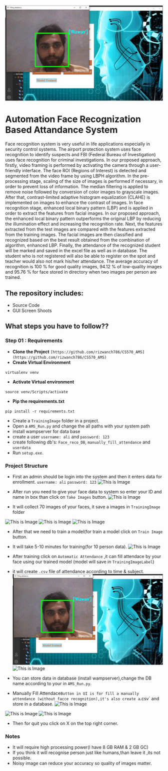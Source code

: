 ![This is Image](https://github.com/rizwanch786/CS570_AMS/blob/master/ScreenShots/automatic_attendance_screen.png)
# Automation Face Recognization Based Attandance System
Face recognition system is very useful in life applications especially in security
control systems. The airport protection system uses face recognition to identify suspects and
FBI (Federal Bureau of Investigation) uses face recognition for criminal investigations. In our
proposed approach, firstly, video framing is performed by activating the camera through a user-
friendly interface. The face ROI (Regions of Interest) is detected and segmented from the video
frame by using LBPH algorithm. In the pre-processing stage, scaling of the size of images is
performed if necessary, in order to prevent loss of information. The median filtering is applied
to remove noise followed by conversion of color images to grayscale images. After that,
contrast-limited adaptive histogram equalization (CLAHE) is implemented on images to
enhance the contrast of images. In face recognition stage, enhanced local binary pattern (LBP)
and is applied in order to extract the features from facial images. In our proposed approach, the
enhanced local binary pattern outperforms the original LBP by reducing the illumination effect
and increasing the recognition rate. Next, the features extracted from the test images are
compared with the features extracted from the training images. The facial images are then
classified and recognized based on the best result obtained from the combination of algorithm,
enhanced LBP. Finally, the attendance of the recognized student will be marked and saved in
the excel file as well as in database. The student who is not registered will also be able to
register on the spot and teacher would also not mark his/her attendance. The average accuracy
of recognition is 100 % for good quality images, 94.12 % of low-quality images and 95.76 %
for face stored in directory when two images per person are trained.

## The repository includes:
* Source Code
* GUI Screen Shoots
## What steps you have to follow??
### Step 01 : Requirements
* **Clone the Project**
``` [https://github.com/rizwanch786/CS570_AMS](https://github.com/rizwanch786/CS570_AMS) ```
* **Create Virtual Environment**

``` virtualenv venv ```

* **Activate Virtual environment**

``` source venv/Scripts/activate ```

* **Pip the requirements.txt**

 ```pip install -r requirements.txt```
 
- Create a `TrainingImage` folder in a project.
- Open a `AMS_Run.py` and change the all paths with your system path
- install wampserver for data base
- create a user `username: ali` and `password: 123`
- create following db's: `Face_reco_DB`, `manually_fill_attendance` and `userdata`
- Run `setup.exe`.

### Project Structure
* First an admin should be login into the system and then it enters data for enrollment.
  `username: ali` `password: 123`
 ![This is Image](https://github.com/rizwanch786/CS570_AMS/blob/master/ScreenShots/admin_login_screen.png)
 
* After run you need to give your face data to system so enter your ID and name in box than click on `Take Images` button.
 ![This is Image](https://github.com/rizwanch786/CS570_AMS/blob/master/ScreenShots/dashboard_enter_data_screen.png)
 
* It will collect 70 images of your faces, it save a images in `TrainingImage` folder

![This is Image](https://github.com/rizwanch786/CS570_AMS/blob/master/ScreenShots/taking_dataset.png)
![This is Image](https://github.com/rizwanch786/CS570_AMS/blob/master/ScreenShots/save_dataset_screen.png)
![This is Image](https://github.com/rizwanch786/CS570_AMS/blob/master/ScreenShots/dataset.png)

* After that we need to train a model(for train a model click on `Train Image` button.
* It will take 5-10 minutes for training(for 10 person data).
![This is Image](https://github.com/rizwanch786/CS570_AMS/blob/master/ScreenShots/train_model_screen.png)

* After training click on `Automatic Attendance` ,it can fill attendace by your face using our trained model (model will save in `TrainingImageLabel`)
* it will create `.csv` file of attendance according to time & subject.
![This is Image](https://github.com/rizwanch786/CS570_AMS/blob/master/ScreenShots/automatic_attendance_screen.png)
![This is Image](https://github.com/rizwanch786/CS570_AMS/blob/master/ScreenShots/automatic_attendance_filled_screen.png)
* You can store data in database (install wampserver),change the DB name according to your in `AMS_Run.py`.

* Manually Fill Attendace` Button in UI is for fill a manually attendance (without facce recognition),it's also create a `.csv` and store in a database.
![This is Image](https://github.com/rizwanch786/CS570_AMS/blob/master/ScreenShots/manually.png)

![This is Image](https://github.com/rizwanch786/CS570_AMS/blob/master/ScreenShots/manually1.png)
![This is Image](https://github.com/rizwanch786/CS570_AMS/blob/master/ScreenShots/Manually_filled_screen.png)

- Then for quit you click on X on the top right corner.

### Notes
- It will require high processing power(I have 8 GB RAM & 2 GB GC)
- If you think it will recognise person just like humans,than leave it ,its not possible.
- Noisy image can reduce your accuracy so quality of images matter.
